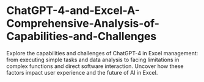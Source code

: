 # ChatGPT-4-and-Excel-A-Comprehensive-Analysis-of-Capabilities-and-Challenges
Explore the capabilities and challenges of ChatGPT-4 in Excel management: from executing simple tasks and data analysis to facing limitations in complex functions and direct software interaction. Uncover how these factors impact user experience and the future of AI in Excel.
